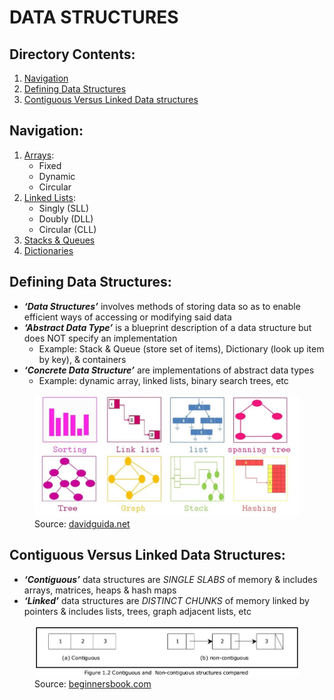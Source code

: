 # DATA STRUCTURES

## Directory Contents:
1) [Navigation](#navigation)
2) [Defining Data Structures](#defining-data-structures)
3) [Contiguous Versus Linked Data structures](#contiguous-versus-linked-data-structures)

## Navigation:
1. [Arrays](https://github.com/Zero-Luminance/ads-c/tree/main/data-structures/arrays):
    - Fixed
    - Dynamic
    - Circular
2. [Linked Lists](https://github.com/Zero-Luminance/ads-c/tree/main/data-structures/linked-lists):
    - Singly (SLL)
    - Doubly (DLL)
    - Circular (CLL)
3. [Stacks & Queues](https://github.com/Zero-Luminance/ads-c/tree/main/data-structures/stacks-and-queues)
4. [Dictionaries](https://github.com/Zero-Luminance/ads-c/tree/main/data-structures/dictionaries)

## Defining Data Structures:
- ***‘Data Structures’*** involves methods of storing data so as to enable efficient ways of accessing or modifying said data
- ***‘Abstract Data Type’*** is a blueprint description of a data structure but does NOT specify an implementation
    - Example: Stack & Queue (store set of items), Dictionary (look up item by key), & containers
- ***‘Concrete Data Structure’*** are implementations of abstract data types
    - Example: dynamic array, linked lists, binary search trees, etc
<figure>
    <img src="../assets/markdown-images/data-structures-diagrams.jpeg" alt="Diagrams of different data structure diagrams">
    <figcaption text-align="center">Source: <a href="https://www.davidguida.net/know-your-data-structures-list-vs-dictionary-vs-hashset/">davidguida.net</a></figcaption>
</figure>

## Contiguous Versus Linked Data Structures:
- ***‘Contiguous’*** data structures are _SINGLE SLABS_ of memory & includes arrays, matrices, heaps & hash maps 
- ***‘Linked’*** data structures are _DISTINCT CHUNKS_ of memory linked by pointers & includes lists, trees, graph adjacent lists, etc

<figure>
    <img src="../assets/markdown-images/contiguous-vs-linked-ds.png" alt="Array (contigious) Versus Linked List (Linked)">
    <figcaption text-align="center">Source: <a href="https://beginnersbook.com/2018/10/data-structure-array/">beginnersbook.com</a></figcaption>
</figure>